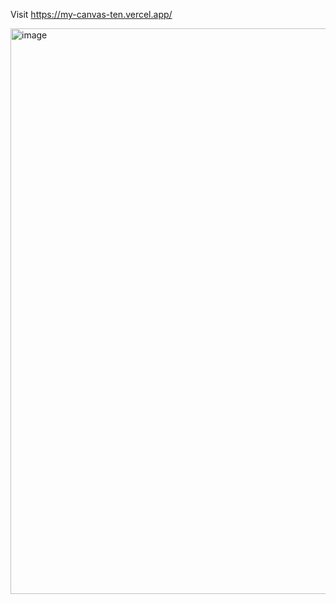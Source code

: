 Visit https://my-canvas-ten.vercel.app/

<img width="1914" height="905" alt="image" src="https://github.com/user-attachments/assets/b9cf2036-cd22-47c3-8bb6-f4486ce2bf0e" />



